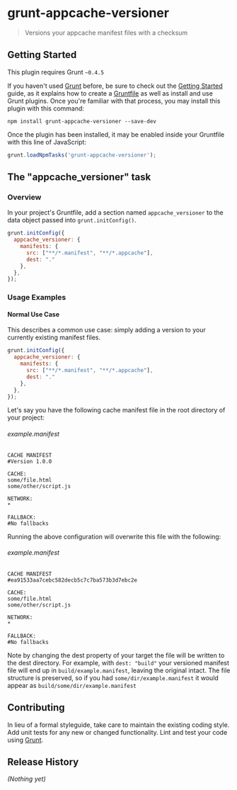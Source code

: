 # grunt-appcache-versioner

> Versions your appcache manifest files with a checksum

## Getting Started
This plugin requires Grunt `~0.4.5`

If you haven't used [Grunt](http://gruntjs.com/) before, be sure to check out the [Getting Started](http://gruntjs.com/getting-started) guide, as it explains how to create a [Gruntfile](http://gruntjs.com/sample-gruntfile) as well as install and use Grunt plugins. Once you're familiar with that process, you may install this plugin with this command:

```shell
npm install grunt-appcache-versioner --save-dev
```

Once the plugin has been installed, it may be enabled inside your Gruntfile with this line of JavaScript:

```js
grunt.loadNpmTasks('grunt-appcache-versioner');
```

## The "appcache_versioner" task

### Overview
In your project's Gruntfile, add a section named `appcache_versioner` to the data object passed into `grunt.initConfig()`.

```js
grunt.initConfig({
  appcache_versioner: {
    manifests: {
      src: ["**/*.manifest", "**/*.appcache"],
      dest: "."
    },
  },
});
```

### Usage Examples

#### Normal Use Case
This describes a common use case: simply adding a version to your currently existing manifest files.  

```js
grunt.initConfig({
  appcache_versioner: {
    manifests: {
      src: ["**/*.manifest", "**/*.appcache"],
      dest: "."
    },
  },
});
```

Let's say you have the following cache manifest file in the root directory of your project:

###### example.manifest

```
CACHE MANIFEST
#Version 1.0.0

CACHE:
some/file.html
some/other/script.js

NETWORK:
*

FALLBACK:
#No fallbacks
```

Running the above configuration will overwrite this file with the following:

###### example.manifest

```
CACHE MANIFEST
#ea91533aa7cebc582decb5c7c7ba573b3d7ebc2e

CACHE:
some/file.html
some/other/script.js

NETWORK:
*

FALLBACK:
#No fallbacks
```

Note by changing the dest property of your target the file will be written to the dest directory.  For example, with `dest: "build"` your versioned manifest file will end up in `build/example.manifest`, leaving the original intact.  The file structure is preserved, so if you had `some/dir/example.manifest` it would appear as `build/some/dir/example.manifest`

## Contributing
In lieu of a formal styleguide, take care to maintain the existing coding style. Add unit tests for any new or changed functionality. Lint and test your code using [Grunt](http://gruntjs.com/).

## Release History
_(Nothing yet)_
